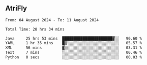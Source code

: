 ## AtriFly

<!--START_SECTION:waka-->

```txt
From: 04 August 2024 - To: 11 August 2024

Total Time: 28 hrs 34 mins

Java     25 hrs 53 mins  ██████████████████████▓░░   90.60 %
YAML     1 hr 35 mins    █▒░░░░░░░░░░░░░░░░░░░░░░░   05.57 %
XML      56 mins         ▓░░░░░░░░░░░░░░░░░░░░░░░░   03.31 %
Text     7 mins          ░░░░░░░░░░░░░░░░░░░░░░░░░   00.46 %
Python   0 secs          ░░░░░░░░░░░░░░░░░░░░░░░░░   00.03 %
```

<!--END_SECTION:waka-->

